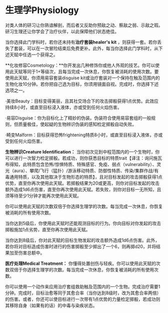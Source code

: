 # 生理学Physiology 

对类人体的研习让你熟谙解剖，而后者又反助你预敌之动、察敌之弱、示敌之瑕。研习生理还让你学会了治疗伙伴，以此保障他们状态绝佳。  

当你选择此门学科时，若你还未持有**治疗套装healer's kit**
，则获得一套。若你丢失了套装，可以在一次冒险结束后免费更补。此外，每当你选择此门学科时，从下述天赋中任选一个获得之。  

**化妆修容Cosmetology：**你开发出几种修饰你或他人外观的技艺。你可以使用此天赋等同于1+等级次，且每当完成一次休息，你恢复被消耗的使用次数。要使用此天赋，你须用易容套装disguise
kit或治疗套装对一个保持在触及范围内的生物化妆10分钟。若你把自己选为目标，你须用镜面自视。完成时，你选择下述选项之一。  

·美妆Beauty：目标变得美丽，且其社交场合下的攻击掷骰获得1点优势。此效应持续8小时，或直至目标浸入液体，亦或受到任何火焰伤害。  

·易容Disguise：你为目标化上了精妙的伪装。伪装符合使用易容套组的一般规则，但质量极佳，使起疑的生物辨识伪装的感知检定掷骰自动失败。  

·畸变Malform：目标获得恐怖frightening特质8小时，或直至目标浸入液体，亦或受到任何火焰伤害。  

**生物辨识Creature Identification：**
当你初次见到中程范围内的一个生物时，你可以进行一次智力检定掷骰。若成功，则你获悉目标的特质trait【译注：询问施瓦布得知，此特质包含恐怖/惊惧特质、特殊感官、免疫、弱点（vulnerability）、灵光（aura）、攀爬/飞行（猛扑）/游泳移动特质、防御性特质、传染/集群作战/有毒通用特质，以及其他取决于生物形态的特质】，且对目标发起的攻击掷骰获得1点优势，直至你再次使用此天赋。若掷骰结果为20或更高，则你对目标发起的攻击额外造成1d6点伤害，直至你再次使用此天赋。若失败，则你对目标一无所知，且须等待至少1分钟才能再次使用此天赋。  

你可以使用此天赋的次数双倍于你选择生理学的次数。每当完成一次休息，你恢复被消耗的所有使用次数。  

当你达到5级后，你使用此天赋时还能观测目标的行为。你向目标对你发起的攻击掷骰施加1点劣势，直至你再次使用此天赋。  

当你达到8级后，你对此天赋的目标生物发起的攻击额外造成1d6点伤害。此外，若你将对目标造成伤害时进行的伤害掷骰至少掷出了一个6，则再掷d20，并将结果加至伤害总额中。  

**医疗处理Medical Treatment：**
你懂得处置创伤与轻疾。你可以使用此天赋的次数双倍于你选择生理学的次数。每当完成一次休息，你恢复被消耗的所有使用次数。  

你可以使用一个动作来应用治疗套组救助触及范围内的一个生物。完成治疗需要1分钟。完成时，目标治愈等同于其愈合率（当你达到8级时，改为其愈合率两倍）的伤害。或者，你还可以使目标进行一次带有1点优势的力量检定掷骰，若成功则其移除自身（如果有的话）的中毒与染疾状态。
